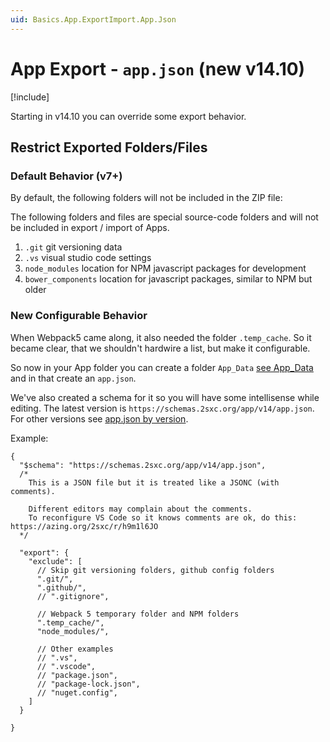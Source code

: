```yaml
---
uid: Basics.App.ExportImport.App.Json
---
```


# App Export - `app.json` (new v14.10)

[!include[](~/pages/basics/stack/_shared-float-summary.md)]
<style>
  .context-box-summary .data-all,
  { visibility: visible; }
</style>

Starting in v14.10 you can override some export behavior.

## Restrict Exported Folders/Files

### Default Behavior (v7+)

By default, the following folders will not be included in the ZIP file:

The following folders and files are special source-code folders and will not be included in export / import of Apps.

1. `.git` git versioning data
1. `.vs` visual studio code settings
1. `node_modules` location for NPM javascript packages for development
1. `bower_components` location for javascript packages, similar to NPM but older

### New Configurable Behavior

When Webpack5 came along, it also needed the folder `.temp_cache`.
So it became clear, that we shouldn't hardwire a list, but make it configurable.

So now in your App folder you can create a folder `App_Data` [see App_Data](xref:Basics.App.FolderStructure)
and in that create an `app.json`.

We've also created a schema for it so you will have some intellisense while editing.
The latest version is `https://schemas.2sxc.org/app/v14/app.json`.
For other versions see [app.json by version](https://schemas.2sxc.org/app/).

Example:

```jsonc
{
  "$schema": "https://schemas.2sxc.org/app/v14/app.json",
  /*
    This is a JSON file but it is treated like a JSONC (with comments).

    Different editors may complain about the comments. 
    To reconfigure VS Code so it knows comments are ok, do this: https://azing.org/2sxc/r/h9m1l6JO
  */

  "export": {
    "exclude": [
      // Skip git versioning folders, github config folders
      ".git/",
      ".github/",
      // ".gitignore",

      // Webpack 5 temporary folder and NPM folders
      ".temp_cache/",
      "node_modules/",

      // Other examples
      // ".vs",
      // ".vscode",
      // "package.json",
      // "package-lock.json",
      // "nuget.config",
    ]
  }

}
```
